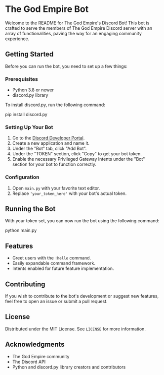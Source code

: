 # The God Empire Bot

Welcome to the README for The God Empire's Discord Bot! This bot is crafted to serve the members of The God Empire Discord server with an array of functionalities, paving the way for an engaging community experience.

## Getting Started

Before you can run the bot, you need to set up a few things:

### Prerequisites

- Python 3.8 or newer
- discord.py library

To install discord.py, run the following command:


pip install discord.py


### Setting Up Your Bot

1. Go to the [Discord Developer Portal](https://discord.com/developers/applications).
2. Create a new application and name it.
3. Under the "Bot" tab, click "Add Bot".
4. Under the "TOKEN" section, click "Copy" to get your bot token.
5. Enable the necessary Privileged Gateway Intents under the "Bot" section for your bot to function correctly.

### Configuration

1. Open `main.py` with your favorite text editor.
2. Replace `'your_token_here'` with your bot's actual token.

## Running the Bot

With your token set, you can now run the bot using the following command:


python main.py


## Features

- Greet users with the `!hello` command.
- Easily expandable command framework.
- Intents enabled for future feature implementation.

## Contributing

If you wish to contribute to the bot's development or suggest new features, feel free to open an issue or submit a pull request.

## License

Distributed under the MIT License. See `LICENSE` for more information.

## Acknowledgments

- The God Empire community
- The Discord API
- Python and discord.py library creators and contributors

